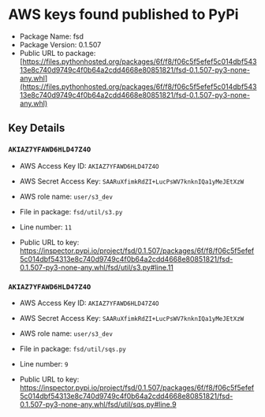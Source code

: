 # AWS keys found published to PyPi

* Package Name: fsd
* Package Version: 0.1.507
* Public URL to package: [https://files.pythonhosted.org/packages/6f/f8/f06c5f5efef5c014dbf54313e8c740d9749c4f0b64a2cdd4668e80851821/fsd-0.1.507-py3-none-any.whl](https://files.pythonhosted.org/packages/6f/f8/f06c5f5efef5c014dbf54313e8c740d9749c4f0b64a2cdd4668e80851821/fsd-0.1.507-py3-none-any.whl)

## Key Details

### `AKIAZ7YFAWD6HLD47Z4O`

* AWS Access Key ID: `AKIAZ7YFAWD6HLD47Z4O`
* AWS Secret Access Key: `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` 
* AWS role name: `user/s3_dev`
* File in package: `fsd/util/s3.py`
* Line number: `11`

* Public URL to key: https://inspector.pypi.io/project/fsd/0.1.507/packages/6f/f8/f06c5f5efef5c014dbf54313e8c740d9749c4f0b64a2cdd4668e80851821/fsd-0.1.507-py3-none-any.whl/fsd/util/s3.py#line.11



### `AKIAZ7YFAWD6HLD47Z4O`

* AWS Access Key ID: `AKIAZ7YFAWD6HLD47Z4O`
* AWS Secret Access Key: `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` 
* AWS role name: `user/s3_dev`
* File in package: `fsd/util/sqs.py`
* Line number: `9`

* Public URL to key: https://inspector.pypi.io/project/fsd/0.1.507/packages/6f/f8/f06c5f5efef5c014dbf54313e8c740d9749c4f0b64a2cdd4668e80851821/fsd-0.1.507-py3-none-any.whl/fsd/util/sqs.py#line.9


